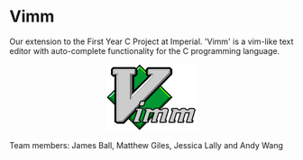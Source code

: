 # Vimm

Our extension to the First Year C Project at Imperial. 'Vimm' is a vim-like text editor with auto-complete functionality for the C programming language.

<p align="center">
<img src="https://raw.githubusercontent.com/jessicalally/vimm/master/vimm.png" alt="Vimm" width="162px" height="120px">
</p>

Team members: James Ball, Matthew Giles, Jessica Lally and Andy Wang
